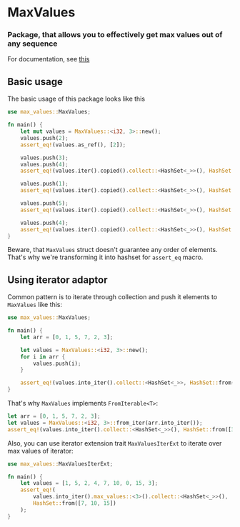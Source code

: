 # MaxValues
### Package, that allows you to effectively get max values out of any sequence
For documentation, see [this](docs.rs/max_values/1.0.0/max_values)

## Basic usage
The basic usage of this package looks like this
```rust
use max_values::MaxValues;

fn main() {
    let mut values = MaxValues::<i32, 3>::new();
    values.push(2);
    assert_eq!(values.as_ref(), [2]);

    values.push(3);
    values.push(4);
    assert_eq!(values.iter().copied().collect::<HashSet<_>>(), HashSet::from([2, 3, 4]));

    values.push(1);
    assert_eq!(values.iter().copied().collect::<HashSet<_>>(), HashSet::from([2, 3, 4]));

    values.push(5);
    assert_eq!(values.iter().copied().collect::<HashSet<_>>(), HashSet::from([3, 4, 5]));

    values.push(4);
    assert_eq!(values.iter().copied().collect::<HashSet<_>>(), HashSet::from([4, 4, 5]));
}
```
Beware, that ```MaxValues``` struct doesn't guarantee any order of elements. That's why we're transforming it into hashset for ```assert_eq``` macro.

## Using iterator adaptor
Common pattern is to iterate through collection and push it elements to `MaxValues` like this:
```rust
use max_values::MaxValues;

fn main() {
    let arr = [0, 1, 5, 7, 2, 3];

    let values = MaxValues::<i32, 3>::new();
    for i in arr {
        values.push(i);
    }

    assert_eq!(values.into_iter().collect::<HashSet<_>>, HashSet::from([3, 5, 7]));
}
```

That's why ```MaxValues``` implements ```FromIterable<T>```:
```rust
let arr = [0, 1, 5, 7, 2, 3];
let values = MaxValues::<i32, 3>::from_iter(arr.into_iter());
assert_eq!(values.into_iter().collect::<HashSet<_>>(), HashSet::from([3, 5, 7]));
```

Also, you can use iterator extension trait ```MaxValuesIterExt``` to iterate over max values of iterator:
```rust
use max_values::MaxValuesIterExt;

fn main() {
    let values = [1, 5, 2, 4, 7, 10, 0, 15, 3];
    assert_eq!(
        values.into_iter().max_values::<3>().collect::<HashSet<_>>(),
        HashSet::from([7, 10, 15])
    );
}
```

